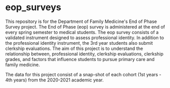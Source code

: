 # eop_surveys

This repository is for the Department of Family Medicine's End of Phase Survey project. The End of Phase (eop) survey is administered at the end of every spring semester to medical students. 
The eop survey consists of a validated instrument designed to assess professional identity. In addition to the professional identity instrument, the 3rd year students also submit clerkship evaluations. 
The aim of this project is to understand the relationship between, professional identity, clerkship evaluations, clerkship grades, and factors that influence students to pursue primary care and family medicine.

The data for this project consist of a snap-shot of each cohort (1st years - 4th years) from the 2020-2021 academic year.
